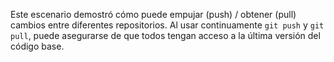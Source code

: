 Este escenario demostró cómo puede empujar (push) / obtener (pull) cambios entre diferentes repositorios. Al usar continuamente `git push` y `git pull`, puede asegurarse de que todos tengan acceso a la última versión del código base.